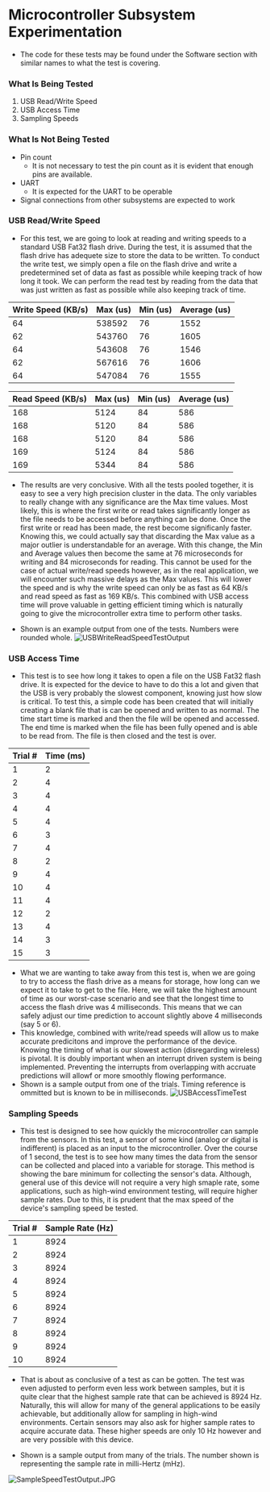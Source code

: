 # Microcontroller Subsystem Experimentation
* The code for these tests may be found under the Software section with similar names to what the test is covering.

### What Is Being Tested
1. USB Read/Write Speed
2. USB Access Time
3. Sampling Speeds

### What Is Not Being Tested
* Pin count
  * It is not necessary to test the pin count as it is evident that enough pins are available.
* UART
  * It is expected for the UART to be operable
* Signal connections from other subsystems are expected to work

### USB Read/Write Speed
* For this test, we are going to look at reading and writing speeds to a standard USB Fat32 flash drive.  During the test, it is assumed that the flash drive has adequete size to store the data to be written.  To conduct the write test, we simply open a file on the flash drive and write a predetermined set of data as fast as possible while keeping track of how long it took.  We can perform the read test by reading from the data that was just written as fast as possible while also keeping track of time.

| Write Speed (KB/s) | Max (us) | Min (us) | Average (us) |
| ------------------ | -------- | -------- | ------------ |
| 64                 | 538592   | 76       | 1552         |
| 62                 | 543760   | 76       | 1605         |
| 64                 | 543608   | 76       | 1546         |
| 62                 | 567616   | 76       | 1606         |
| 64                 | 547084   | 76       | 1555         |


| Read Speed (KB/s) | Max (us) | Min (us) | Average (us) |
| ----------------- | -------- | -------- | ------------ |
| 168               | 5124     | 84       | 586          |
| 168               | 5120     | 84       | 586          |
| 168               | 5120     | 84       | 586          |
| 169               | 5124     | 84       | 586          |
| 169               | 5344     | 84       | 586          |


* The results are very conclusive.  With all the tests pooled together, it is easy to see a very high precision cluster in the data.  The only variables to really change with any significance are the Max time values.  Most likely, this is where the first write or read takes significantly longer as the file needs to be accessed before anything can be done.  Once the first write or read has been made, the rest become significanly faster.  Knowing this, we could actually say that discarding the Max value as a major outlier is understandable for an average.  With this change, the Min and Average values then become the same at 76 microseconds for writing and 84 microseconds for reading.  This cannot be used for the case of actual write/read speeds however, as in the real application, we will encounter such massive delays as the Max values.  This will lower the speed and is why the write speed can only be as fast as 64 KB/s and read speed as fast as 169 KB/s.  This combined with USB access time will prove valuable in getting efficient timing which is naturally going to give the microcontroller extra time to perform other tasks.

* Shown is an example output from one of the tests.  Numbers were rounded whole.
![USBWriteReadSpeedTestOutput](https://github.com/JoshuaEgwuatu/Capstone-Spring2023-CitizenAirQualitySensor/blob/main/Documentation/Images/USBWriteReadSpeedTestOutput.JPG)

### USB Access Time
* This test is to see how long it takes to open a file on the USB Fat32 flash drive.  It is expected for the device to have to do this a lot and given that the USB is very probably the slowest component, knowing just how slow is critical.  To test this, a simple code has been created that will initially creating a blank file that is can be opened and written to as normal.  The time start time is marked and then the file will be opened and accessed.  The end time is marked when the file has been fully opened and is able to be read from.  The file is then closed and the test is over.  

| Trial # | Time (ms) |
| ------- | --------- |
| 1       | 2         |
| 2       | 4         |
| 3       | 4         |
| 4       | 4         |
| 5       | 4         |
| 6       | 3         |
| 7       | 4         |
| 8       | 2         |
| 9       | 4         |
| 10      | 4         |
| 11      | 4         |
| 12      | 2         |
| 13      | 4         |
| 14      | 3         |
| 15      | 3         |

* What we are wanting to take away from this test is, when we are going to try to access the flash drive as a means for storage, how long can we expect it to take to get to the file.  Here, we will take the highest amount of time as our worst-case scenario and see that the longest time to access the flash drive was 4 milliseconds.  This means that we can safely adjust our time prediction to account slightly above 4 milliseconds (say 5 or 6).
* This knowledge, combined with write/read speeds will allow us to make accurate predicitons and improve the performance of the device.  Knowing the timing of what is our slowest action (disregarding wireless) is pivotal.  It is doubly important when an interrupt driven system is being implemented.  Preventing the interrupts from overlapping with accruate predictions will allowf or more smoothly flowing performance.
* Shown is a sample output from one of the trials.  Timing reference is ommitted but is known to be in milliseconds.
![USBAccessTimeTest](https://github.com/JoshuaEgwuatu/Capstone-Spring2023-CitizenAirQualitySensor/blob/main/Documentation/Images/USBAccessTimeTest.JPG)

### Sampling Speeds
* This test is designed to see how quickly the microcontroller can sample from the sensors.  In this test, a sensor of some kind (analog or digital is indifferent) is placed as an input to the microcontroller.  Over the course of 1 second, the test is to see how many times the data from the sensor can be collected and placed into a variable for storage.  This method is showing the bare minimum for collecting the sensor's data.  Although, general use of this device will not require a very high smaple rate, some applications, such as high-wind environment testing, will require higher sample rates.  Due to this, it is prudent that the max speed of the device's sampling speed be tested.

| Trial # | Sample Rate (Hz) |
| ------- | ---------------- |
| 1       | 8924             |
| 2       | 8924             |
| 3       | 8924             |
| 4       | 8924             |
| 5       | 8924             |
| 6       | 8924             |
| 7       | 8924             |
| 8       | 8924             |
| 9       | 8924             |
| 10      | 8924             |

* That is about as conclusive of a test as can be gotten.  The test was even adjusted to perform even less work between samples, but it is quite clear that the highest sample rate that can be achieved is 8924 Hz.  Naturally, this will allow for many of the general applications to be easily achievable, but additionally allow for sampling in high-wind environments.  Certain sensors may also ask for higher sample rates to acquire accurate data.  These higher speeds are only 10 Hz however and are very possible with this device.  

* Shown is a sample output from many of the trials.  The number shown is representing the sample rate in milli-Hertz (mHz).

![SampleSpeedTestOutput.JPG](https://github.com/JoshuaEgwuatu/Capstone-Spring2023-CitizenAirQualitySensor/blob/main/Documentation/Images/SampleSpeedTestOutput.JPG)

